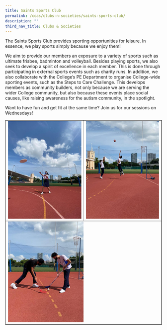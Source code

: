 ```yaml
---
title: Saints Sports Club
permalink: /ccas/clubs-n-societies/saints-sports-club/
description: ""
third_nav_title: Clubs & Societies
---
```

<p>The Saints Sports Club provides sporting opportunities for leisure. In essence, we play sports simply because we enjoy them!</p>
<p>We aim to provide our members an exposure to a variety of sports such as ultimate frisbee, badminton and volleyball. Besides playing sports, we also seek to develop a spirit of excellence in each member. This is done through participating in external sports events such as charity runs. In addition, we also collaborate with the College&rsquo;s PE Department to organise College-wide sporting events, such as the Steps to Care Challenge. This develops members as community builders, not only because we are serving the wider College community, but also because these events place social causes, like raising awareness for the autism community, in the spotlight.</p>
<p>Want to have fun and get fit at the same time? Join us for our sessions on Wednesdays!</p>
<table style="border-collapse: collapse; width: 100%;" border="1">
<tbody>
<tr>
<td style="width: 50%;"><img src="/images/ssc1.jpeg"></td>
<td style="width: 50%;"><img src="/images/ssc2.jpeg"></td>
</tr>
<tr>
<td colspan = "2"><img style="width: 50%;" src="/images/ssc3.jpeg"></td>
</tr>
</tbody>
</table>